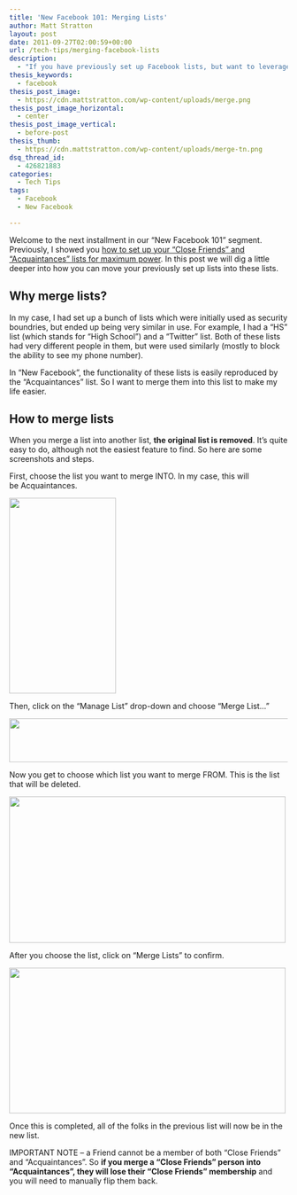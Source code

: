 ```yaml
---
title: 'New Facebook 101: Merging Lists'
author: Matt Stratton
layout: post
date: 2011-09-27T02:00:59+00:00
url: /tech-tips/merging-facebook-lists
description:
  - "If you have previously set up Facebook lists, but want to leverage the power of the new Close Friends and Acquaintances lists, it's fairly easy to merge your old Lists into the new. And I'll show you how to do it."
thesis_keywords:
  - facebook
thesis_post_image:
  - https://cdn.mattstratton.com/wp-content/uploads/merge.png
thesis_post_image_horizontal:
  - center
thesis_post_image_vertical:
  - before-post
thesis_thumb:
  - https://cdn.mattstratton.com/wp-content/uploads/merge-tn.png
dsq_thread_id:
  - 426821883
categories:
  - Tech Tips
tags:
  - Facebook
  - New Facebook

---
```

Welcome to the next installment in our &#8220;New Facebook 101&#8221; segment. Previously, I showed you [how to set up your &#8220;Close Friends&#8221; and &#8220;Acquaintances&#8221; lists for maximum power][1]. In this post we will dig a little deeper into how you can move your previously set up lists into these lists.

## Why merge lists?

In my case, I had set up a bunch of lists which were initially used as security boundries, but ended up being very similar in use. For example, I had a &#8220;HS&#8221; list (which stands for &#8220;High School&#8221;) and a &#8220;Twitter&#8221; list. Both of these lists had very different people in them, but were used similarly (mostly to block the ability to see my phone number).

In &#8220;New Facebook&#8221;, the functionality of these lists is easily reproduced by the &#8220;Acquaintances&#8221; list. So I want to merge them into this list to make my life easier.

## How to merge lists

When you merge a list into another list, **the original list is removed**. It&#8217;s quite easy to do, although not the easiest feature to find. So here are some screenshots and steps.

First, choose the list you want to merge INTO. In my case, this will be Acquaintances.

<img class="alignnone size-full wp-image-6750" title="choose-list" src="/wp-content/uploads/choose-list.png" alt="" width="193" height="353" srcset="/wp-content/uploads/choose-list.png 193w, /wp-content/uploads/choose-list-164x300.png 164w" sizes="(max-width: 193px) 100vw, 193px" />

Then, click on the &#8220;Manage List&#8221; drop-down and choose &#8220;Merge List&#8230;&#8221;

<img class="alignnone size-full wp-image-6752" title="manage-list" src="/wp-content/uploads/manage-list.png" alt="" width="520" height="79" srcset="/wp-content/uploads/manage-list.png 520w, /wp-content/uploads/manage-list-300x45.png 300w" sizes="(max-width: 520px) 100vw, 520px" />

Now you get to choose which list you want to merge FROM. This is the list that will be deleted.

<img class="alignnone size-full wp-image-6753" title="merge-list" src="/wp-content/uploads/merge-list.png" alt="" width="500" height="264" srcset="/wp-content/uploads/merge-list.png 500w, /wp-content/uploads/merge-list-300x158.png 300w" sizes="(max-width: 500px) 100vw, 500px" />

After you choose the list, click on &#8220;Merge Lists&#8221; to confirm.

<img class="alignnone size-full wp-image-6754" title="confirm" src="/wp-content/uploads/confirm.png" alt="" width="500" height="263" srcset="/wp-content/uploads/confirm.png 500w, /wp-content/uploads/confirm-300x157.png 300w" sizes="(max-width: 500px) 100vw, 500px" />

Once this is completed, all of the folks in the previous list will now be in the new list.

IMPORTANT NOTE &#8211; a Friend cannot be a member of both &#8220;Close Friends&#8221; and &#8220;Acquaintances&#8221;. So **if you merge a &#8220;Close Friends&#8221; person into &#8220;Acquaintances&#8221;, they will lose their &#8220;Close Friends&#8221; membership** and you will need to manually flip them back.

&nbsp;

 [1]: /tech-tips/facebook-lists "New Facebook 101: Lists"